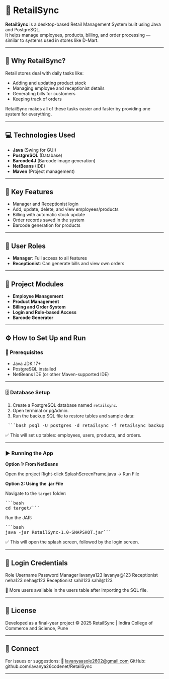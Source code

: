 # 🛒 RetailSync

**RetailSync** is a desktop-based Retail Management System built using Java and PostgreSQL.  
It helps manage employees, products, billing, and order processing — similar to systems used in stores like D-Mart.

---

## 📌 Why RetailSync?

Retail stores deal with daily tasks like:  
- Adding and updating product stock  
- Managing employee and receptionist details  
- Generating bills for customers  
- Keeping track of orders  

RetailSync makes all of these tasks easier and faster by providing one system for everything.

---

## 💻 Technologies Used

- **Java** (Swing for GUI)  
- **PostgreSQL** (Database)  
- **Barcode4J** (Barcode image generation)  
- **NetBeans** (IDE)  
- **Maven** (Project management)  

---

## 🔑 Key Features

- Manager and Receptionist login  
- Add, update, delete, and view employees/products  
- Billing with automatic stock update  
- Order records saved in the system  
- Barcode generation for products  

---

## 👤 User Roles

- **Manager**: Full access to all features  
- **Receptionist**: Can generate bills and view own orders  

---

## 📁 Project Modules

- **Employee Management**  
- **Product Management**  
- **Billing and Order System**  
- **Login and Role-based Access**  
- **Barcode Generator**  

---

## ⚙️ How to Set Up and Run

### 🔧 Prerequisites

- Java JDK 17+  
- PostgreSQL installed  
- NetBeans IDE (or other Maven-supported IDE)  

---

### 🗄️ Database Setup

1. Create a PostgreSQL database named `retailsync`.  
2. Open terminal or pgAdmin.  
3. Run the backup SQL file to restore tables and sample data:

<pre> ```bash psql -U postgres -d retailsync -f retailsync_backup.sql ``` </pre>
✅ This will set up tables: employees, users, products, and orders.

---

### ▶️ Running the App
**Option 1: From NetBeans**

Open the project
Right-click SplashScreenFrame.java → Run File

**Option 2: Using the .jar File**

Navigate to the `target` folder:

<pre>```bash
cd target/```</pre>

Run the JAR:
<pre>```bash
java -jar RetailSync-1.0-SNAPSHOT.jar```</pre>

✅ This will open the splash screen, followed by the login screen.

---

## 🔐 Login Credentials
Role	Username	Password
Manager	lavanya123	lavanya@123
Receptionist	neha123	neha@123
Receptionist	sahil123	sahil@123

👤 More users available in the users table after importing the SQL file.

---

## 📄 License
Developed as a final-year project
© 2025 RetailSync | Indira College of Commerce and Science, Pune

---

## 🤝 Connect
For issues or suggestions:
📧 lavanyaasole2602@gmail.com
GitHub: github.com/lavanya26codenet/RetailSync

---
